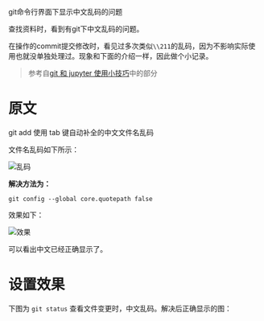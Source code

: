 git命令行界面下显示中文乱码的问题

查找资料时，看到有git下中文乱码的问题。

在操作的commit提交修改时，看见过多次类似`\\211`的乱码，因为不影响实际使用也就没单独处理过。现象和下面的介绍一样，因此做个小记录。

> 参考自[git 和 jupyter 使用小技巧](https://todebug.com/tips/)中的部分

# 原文

git add 使用 tab 键自动补全的中文文件名乱码

文件名乱码如下所示：

![乱码](https://todebug.com/assets/blog_images/decode_error.png) 

**解决方法为：**

`git config --global core.quotepath false`

效果如下：

![效果](https://todebug.com/assets/blog_images/decode_fixed.png) 

可以看出中文已经正确显示了。

# 设置效果

下图为 `git status` 查看文件变更时，中文乱码。解决后正确显示的图：

